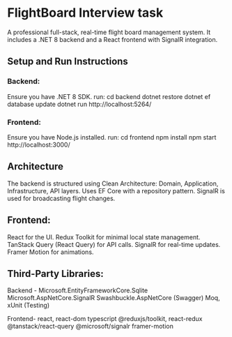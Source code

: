 # FlightBoard Interview task
A professional full-stack, real-time flight board management system.
It includes a .NET 8 backend and a React frontend with SignalR integration.

## Setup and Run Instructions
### Backend:
Ensure you have .NET 8 SDK.
run:
cd backend
dotnet restore
dotnet ef database update
dotnet run
http://localhost:5264/
### Frontend:
Ensure you have Node.js installed.
run:
cd frontend
npm install
npm start
http://localhost:3000/

## Architecture
The backend is structured using Clean Architecture:
Domain, Application, Infrastructure, API layers.
Uses EF Core with a repository pattern.
SignalR is used for broadcasting flight changes.

## Frontend:
React for the UI.
Redux Toolkit for minimal local state management.
TanStack Query (React Query) for API calls.
SignalR for real-time updates.
Framer Motion for animations.

## Third-Party Libraries:
Backend - 
Microsoft.EntityFrameworkCore.Sqlite
Microsoft.AspNetCore.SignalR
Swashbuckle.AspNetCore (Swagger)
Moq, xUnit (Testing)

Frontend-
react, react-dom
typescript
@reduxjs/toolkit, react-redux
@tanstack/react-query
@microsoft/signalr
framer-motion